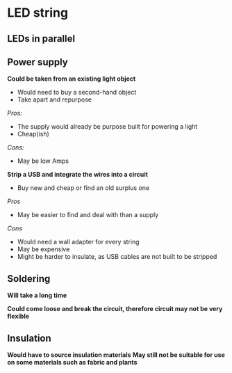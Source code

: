 # LED string

## LEDs in parallel

## Power supply

**Could be taken from an existing light object**
* Would need to buy a second-hand object
* Take apart and repurpose

*Pros:*
* The supply would already be purpose built for powering a light
* Cheap(ish)

*Cons:*
* May be low Amps

**Strip a USB and integrate the wires into a circuit**
* Buy new and cheap or find an old surplus one

*Pros*
* May be easier to find and deal with than a supply

*Cons*
* Would need a wall adapter for every string
* May be expensive
* Might be harder to insulate, as USB cables are not built to be stripped

## Soldering

**Will take a long time**

**Could come loose and break the circuit, therefore circuit may not be very flexible**

## Insulation

**Would have to source insulation materials**
**May still not be suitable for use on some materials such as fabric and plants**
